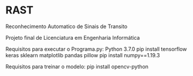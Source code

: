 # RAST
 Reconhecimento Automatico de Sinais de Transito

 Projeto final de Licenciatura em Engenharia Informática
 
Requisitos para executar o Programa.py:
	Python 3.7.0
	pip install tensorflow keras sklearn matplotlib pandas pillow
	pip install numpy==1.19.3

Requisitos para treinar o modelo:
	pip install opencv-python
